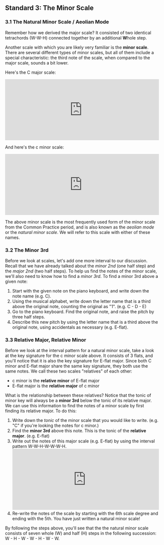 ## Standard 3: The Minor Scale

### 3.1 The Natural Minor Scale / Aeolian Mode

Remember how we derived the major scale? It consisted of two identical tetrachords (W-W-H) connected together by an additional **W**hole step.

Another scale with which you are likely very familiar is the **minor scale**. There are several different types of minor scales, but all of them include a special characteristic: the third note of the scale, when compared to the major scale, sounds a bit lower.

Here's the C major scale:

<iframe src="https://trinket.io/embed/music/2b5139a67b" width="100%" height="200" frameborder="0" marginwidth="0" marginheight="0" allowfullscreen></iframe>

And here's the c minor scale:

<iframe src="https://trinket.io/embed/music/f12b5df8b6" width="100%" height="200" frameborder="0" marginwidth="0" marginheight="0" allowfullscreen></iframe>

The above minor scale is the most frequently used form of the minor scale from the Common Practice period, and is also known as the *aeolian mode* or the *natural minor scale*. We will refer to this scale with either of these names.

### 3.2 The Minor 3rd

Before we look at scales, let's add one more interval to our discussion. Recall that we have already talked about the *minor 2nd* (one half step) and the *major 2nd* (two half steps). To help us find the notes of the minor scale, we'll also need to know how to find a *minor 3rd*. To find a minor 3rd above a given note:
1. Start with the given note on the piano keyboard, and write down the note name (e.g. C).
2. Using the musical alphabet, write down the letter name that is a third above the original note, counting the original as "1". (e.g. C - D - E)
3. Go to the piano keyboard. Find the original note, and raise the pitch by three half steps.
3. Describe this new pitch by using the letter name that is a third above the original note, using accidentals as necessary (e.g. E-flat).

### 3.3 Relative Major, Relative Minor

Before we look at the interval pattern for a natural minor scale, take a look at the key signature for the c minor scale above. It consists of 3 flats, and you'll notice that it is also the key signature for E-flat major. Since both C minor and E-flat major share the same key signature, they both use the same notes. We call these two scales "relatives" of each other:
- c minor is the **relative minor** of E-flat major
- E-flat major is the **relative major** of c minor


What is the relationship between these relatives? Notice that the tonic of minor key will always be a **minor 3rd** below the tonic of its relative major. We can use this information to find the notes of a minor scale by first finding its relative major. To do this:

1. Write down the *tonic* of the minor scale that you would like to write. (e.g. "C" if you're looking the notes for c minor.)
2. Find the **minor 3rd** above this note. This is the tonic of the **relative major**. (e.g. E-flat)
3. Write out the notes of this major scale (e.g. E-flat) by using the interval pattern W-W-H-W-W-W-H. <iframe src="https://trinket.io/embed/music/8728f0a032" width="100%" height="200" frameborder="0" marginwidth="0" marginheight="0" allowfullscreen></iframe>
4. Re-write the notes of the scale by starting with the 6th scale degree and ending with the 5th. You have just written a natural minor scale!


By following the steps above, you'll see that the the natural minor scale consists of seven whole (W) and half (H) steps in the following succession: W - H - W - W - H - W - W.
